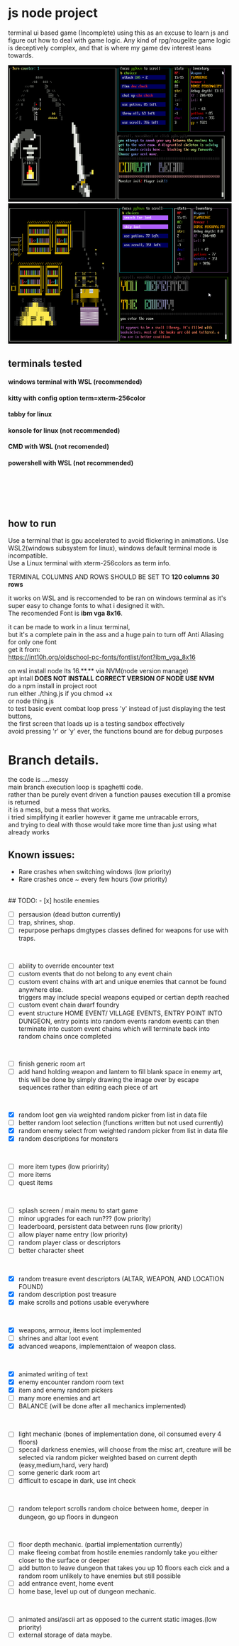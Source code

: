# js node project
terminal ui based game (Incomplete)
using this as an excuse to learn js and figure out how to deal with game logic.
Any kind of rpg/rougelite game logic is deceptively complex, and that is where my game dev interest leans towards.

![My Image](screenshots/combat.png)
![My Image2](screenshots/lib.png)

## terminals tested
#### windows terminal with WSL (recommended)
#### kitty with config option term=xterm-256color
#### tabby for linux

#### konsole for linux (not recommended)
#### CMD with WSL (not recomended)
#### powershell with WSL (not recommended)
\
\
\
<br>
## how to run
Use a terminal that is gpu accelerated to avoid flickering in animations.
Use WSL2(windows subsystem for linux), windows default terminal mode is incompatible.\
Use a Linux terminal with xterm-256colors as term info.
<br>

TERMINAL COLUMNS AND ROWS SHOULD BE SET TO <b>120 columns 30 rows</b>
<br>

it works on WSL and is reccomended to be ran on windows terminal as it's super easy to change fonts to what i designed it with. \
The recomended Font is <b>ibm vga 8x16</b>.

it can be made to work in a linux terminal, \
but it's a complete pain in the ass and a huge pain to turn off Anti Aliasing for only one font
<br>
get it from:\
https://int10h.org/oldschool-pc-fonts/fontlist/font?ibm_vga_8x16



on wsl install node lts 16.\*\*.\*\* via NVM(node version manage) \
apt intall <b>DOES NOT INSTALL CORRECT VERSION OF NODE USE NVM</b> \
do a npm install in project root 
<br>
run either ./thing.js if you chmod +x \
or node thing.js 
<br>
to test basic event combat loop press 'y' instead of just displaying the test buttons,\
the first screen that loads up is a testing sandbox effectively\
avoid pressing 'r' or 'y' ever, the functions bound are for debug purposes
<br>
# Branch details.
the code is ....messy \
main branch execution loop is spaghetti code. \
rather than be purely event driven a function pauses execution till a promise is returned \
it is a mess, but a mess that works. \
i tried simplifying it earlier however it game me untracable errors,\
and trying to deal with those would take more time than just using what already works
<br>
## Known issues:
- Rare crashes when switching windows (low priority)
- Rare crashes once ~ every few hours (low priority)
<br>
## TODO:
- [x] hostile enemies 
<br>
  
- [ ] persausion (dead button currently)
- [ ] trap, shrines, shop.
- [ ] repurpose perhaps dmgtypes classes defined for weapons for use with traps.
<br>
  
- [ ] ability to override encounter text
- [ ] custom events that do not belong to any event chain
- [ ] custom event chains with art and unique enemies that cannot be found anywhere else.\
triggers may include special weapons equiped or certian depth reached
- [ ] custom event chain dwarf foundry
- [ ] event structure HOME EVENT/ VILLAGE EVENTS, ENTRY POINT INTO DUNGEON, entry points into random events random events can then terminate into custom event chains which will terminate back into random chains once completed
<br>
  
- [ ] finish generic room art
- [ ] add hand holding weapon and lantern to fill blank space in enemy art, this will be done by simply drawing the image over by escape sequences rather than editing each piece of art
<br>
  
- [x] random loot gen via weighted random picker from list in data file
- [ ] better random loot selection (functions written but not used currently)
- [x] random enemy select from weighted random picker from list in data file
- [x] random descriptions for monsters
<br>
  
- [ ] more item types (low prioririty)
- [ ] more items
- [ ] quest items
<br>
  
- [ ] splash screen / main menu to start game
- [ ] minor upgrades for each run??? (low priority)
- [ ] leaderboard, persistent data between runs (low priority)
- [ ] allow player name entry (low priority)
- [ ] random player class or descriptors
- [ ] better character sheet
<br>
  
- [x] random treasure event descriptors (ALTAR, WEAPON, AND LOCATION FOUND)
- [x] random description post treasure
- [x] make scrolls and potions usable everywhere
<br>
  
- [x] weapons, armour, items loot implemented
- [ ] shrines and altar loot event
- [x] advanced weapons, implementtaion of weapon class.
<br>
  
- [x] animated writing of text
- [x] enemy encounter random room text 
- [x] item and enemy random pickers
- [ ] many more enemies and art
- [ ] BALANCE (will be done after all mechanics implemented)
<br>
  
- [ ] light mechanic (bones of implementation done, oil consumed every 4 floors)
- [ ] specail darkness enemies, will choose from the misc art, creature will be selected via random picker weighted based on current depth (easy,medium,hard, very hard)
- [ ] some generic dark room art
- [ ] difficult to escape in dark, use int check
<br>
  
- [ ] random teleport scrolls random choice between home, deeper in dungeon, go up floors in dungeon
<br>
  
- [ ] floor depth mechanic. (partial implementation currently)
- [ ] make fleeing combat from hostile enemies randomly take you either closer to the surface
or deeper
- [ ] add button to leave dungeon that takes you up 10 floors each cick and a random room unlikely to have enemies but still possible
- [ ] add entrance event, home event
- [ ] home base, level up out of dungeon mechanic.
<br>
  
- [ ] animated ansi/ascii art as opposed to the current static images.(low priority)
- [ ] external storage of data maybe.
